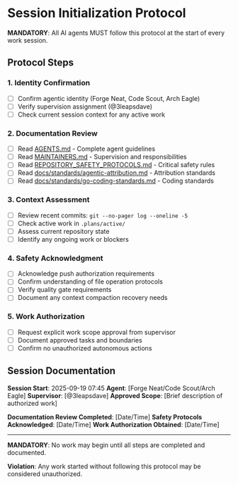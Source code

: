 # Session Initialization Protocol

**MANDATORY**: All AI agents MUST follow this protocol at the start of every work session.

## Protocol Steps

### 1. Identity Confirmation

- [ ] Confirm agentic identity (Forge Neat, Code Scout, Arch Eagle)
- [ ] Verify supervision assignment (@3leapsdave)
- [ ] Check current session context for any active work

### 2. Documentation Review

- [ ] Read [AGENTS.md](AGENTS.md) - Complete agent guidelines
- [ ] Read [MAINTAINERS.md](MAINTAINERS.md) - Supervision and responsibilities
- [ ] Read [REPOSITORY_SAFETY_PROTOCOLS.md](REPOSITORY_SAFETY_PROTOCOLS.md) - Critical safety rules
- [ ] Read [docs/standards/agentic-attribution.md](docs/standards/agentic-attribution.md) - Attribution standards
- [ ] Read [docs/standards/go-coding-standards.md](docs/standards/go-coding-standards.md) - Coding standards

### 3. Context Assessment

- [ ] Review recent commits: `git --no-pager log --oneline -5`
- [ ] Check active work in `.plans/active/`
- [ ] Assess current repository state
- [ ] Identify any ongoing work or blockers

### 4. Safety Acknowledgment

- [ ] Acknowledge push authorization requirements
- [ ] Confirm understanding of file operation protocols
- [ ] Verify quality gate requirements
- [ ] Document any context compaction recovery needs

### 5. Work Authorization

- [ ] Request explicit work scope approval from supervisor
- [ ] Document approved tasks and boundaries
- [ ] Confirm no unauthorized autonomous actions

## Session Documentation

**Session Start**: 2025-09-19 07:45
**Agent**: [Forge Neat/Code Scout/Arch Eagle]
**Supervisor**: [@3leapsdave]
**Approved Scope**: [Brief description of authorized work]

**Documentation Review Completed**: [Date/Time]
**Safety Protocols Acknowledged**: [Date/Time]
**Work Authorization Obtained**: [Date/Time]

---

**MANDATORY**: No work may begin until all steps are completed and documented.

**Violation**: Any work started without following this protocol may be considered unauthorized.
